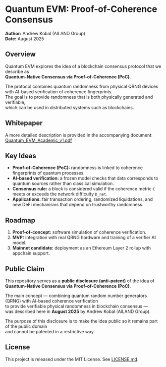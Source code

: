 # Quantum EVM: Proof-of-Coherence Consensus

**Author:** Andrew Kobal (AILAND Group)  
**Date:** August 2025  

## Overview
Quantum EVM explores the idea of a blockchain consensus protocol that we describe as  
**Quantum-Native Consensus via Proof-of-Coherence (PoC)**.  

The protocol combines quantum randomness from physical QRNG devices with AI-based verification of coherence fingerprints.  
The goal is to provide randomness that is both physically generated and verifiable,  
which can be used in distributed systems such as blockchains.  

## Whitepaper
A more detailed description is provided in the accompanying document:  
[Quantum_EVM_Academic_v1.pdf](./Quantum_EVM_Academic_v1.pdf)

## Key Ideas
- **Proof-of-Coherence (PoC):** randomness is linked to coherence fingerprints of quantum processes.  
- **AI-based verification:** a frozen model checks that data corresponds to quantum sources rather than classical simulation.  
- **Consensus rule:** a block is considered valid if the coherence metric `C` meets or exceeds the network difficulty `D_net`.  
- **Applications:** fair transaction ordering, randomized liquidations, and new DeFi mechanisms that depend on trustworthy randomness.  

## Roadmap
1. **Proof-of-concept:** software simulation of coherence verification.  
2. **MVP:** integration with real QRNG hardware and training of a verifier AI model.  
3. **Mainnet candidate:** deployment as an Ethereum Layer 2 rollup with appchain support.  

## Public Claim
This repository serves as a **public disclosure (anti-patent)** of the idea of  
**Quantum-Native Consensus via Proof-of-Coherence (PoC)**.  

The main concept — combining quantum random number generators (QRNG) with AI-based coherence verification  
to provide verifiable physical randomness in blockchain consensus —  
was described here in **August 2025** by Andrew Kobal (AILAND Group).  

The purpose of this disclosure is to make the idea public so it remains part of the public domain  
and cannot be patented in a restrictive way.  

## License
This project is released under the MIT License. See [LICENSE.md](./LICENSE.md).
